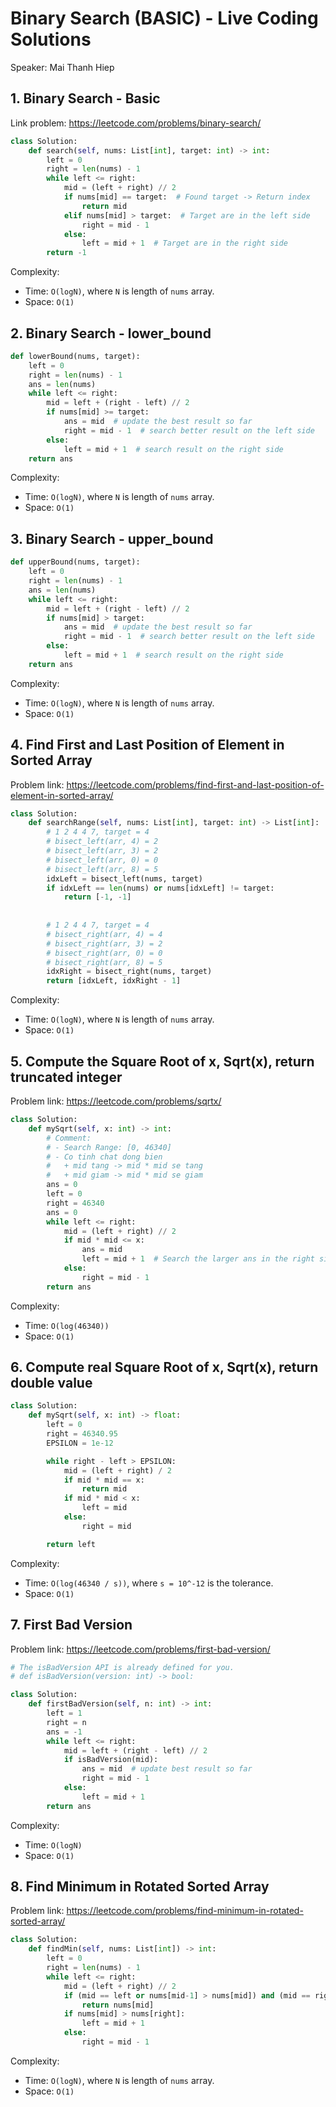 # Binary Search (BASIC) - Live Coding Solutions

Speaker: Mai Thanh Hiep

## 1. Binary Search - Basic

Link problem: https://leetcode.com/problems/binary-search/

```python
class Solution:
    def search(self, nums: List[int], target: int) -> int:
        left = 0
        right = len(nums) - 1
        while left <= right:
            mid = (left + right) // 2
            if nums[mid] == target:  # Found target -> Return index
                return mid
            elif nums[mid] > target:  # Target are in the left side
                right = mid - 1
            else:
                left = mid + 1  # Target are in the right side
        return -1
```

Complexity:

- Time: `O(logN)`, where `N` is length of `nums` array.
- Space: `O(1)`



## 2. Binary Search - lower_bound

```python
def lowerBound(nums, target):
    left = 0
    right = len(nums) - 1
    ans = len(nums)
    while left <= right:
        mid = left + (right - left) // 2
        if nums[mid] >= target:
            ans = mid  # update the best result so far
            right = mid - 1  # search better result on the left side
        else:
            left = mid + 1  # search result on the right side
    return ans
```

Complexity:

- Time: `O(logN)`, where `N` is length of `nums` array.
- Space: `O(1)`



## 3. Binary Search - upper_bound

```python
def upperBound(nums, target):
    left = 0
    right = len(nums) - 1
    ans = len(nums)
    while left <= right:
        mid = left + (right - left) // 2
        if nums[mid] > target:  
            ans = mid  # update the best result so far
            right = mid - 1  # search better result on the left side
        else:
            left = mid + 1  # search result on the right side
    return ans
```

Complexity:

- Time: `O(logN)`, where `N` is length of `nums` array.
- Space: `O(1)`



## 4. Find First and Last Position of Element in Sorted Array

Problem link: https://leetcode.com/problems/find-first-and-last-position-of-element-in-sorted-array/

```python
class Solution:
    def searchRange(self, nums: List[int], target: int) -> List[int]:
        # 1 2 4 4 7, target = 4
        # bisect_left(arr, 4) = 2
        # bisect_left(arr, 3) = 2
        # bisect_left(arr, 0) = 0
        # bisect_left(arr, 8) = 5
        idxLeft = bisect_left(nums, target)
        if idxLeft == len(nums) or nums[idxLeft] != target:
            return [-1, -1]
        
        
        # 1 2 4 4 7, target = 4
        # bisect_right(arr, 4) = 4
        # bisect_right(arr, 3) = 2
        # bisect_right(arr, 0) = 0
        # bisect_right(arr, 8) = 5
        idxRight = bisect_right(nums, target)
        return [idxLeft, idxRight - 1]
```

Complexity:

- Time: `O(logN)`, where `N` is length of `nums` array.
- Space: `O(1)`


## 5. Compute the Square Root of x, Sqrt(x), return truncated integer

Problem link: https://leetcode.com/problems/sqrtx/

```python
class Solution:
    def mySqrt(self, x: int) -> int:
        # Comment:
        # - Search Range: [0, 46340]
        # - Co tinh chat dong bien
        #   + mid tang -> mid * mid se tang
        #   + mid giam -> mid * mid se giam
        ans = 0
        left = 0
        right = 46340
        ans = 0
        while left <= right:
            mid = (left + right) // 2
            if mid * mid <= x:
                ans = mid
                left = mid + 1  # Search the larger ans in the right side
            else:
                right = mid - 1
        return ans
```

Complexity:

- Time: `O(log(46340))`
- Space: `O(1)`


## 6. Compute real Square Root of x, Sqrt(x), return double value

```python
class Solution:
    def mySqrt(self, x: int) -> float:
        left = 0
        right = 46340.95
        EPSILON = 1e-12

        while right - left > EPSILON:
            mid = (left + right) / 2
            if mid * mid == x:
                return mid
            if mid * mid < x:
                left = mid
            else:
                right = mid

        return left
```

Complexity:

- Time: `O(log(46340 / s))`, where `s = 10^-12` is the tolerance.
- Space: `O(1)`



## 7. First Bad Version

Problem link: https://leetcode.com/problems/first-bad-version/

```python
# The isBadVersion API is already defined for you.
# def isBadVersion(version: int) -> bool:

class Solution:
    def firstBadVersion(self, n: int) -> int:
        left = 1
        right = n
        ans = -1
        while left <= right:
            mid = left + (right - left) // 2
            if isBadVersion(mid):
                ans = mid  # update best result so far
                right = mid - 1
            else:
                left = mid + 1
        return ans
```

Complexity:

- Time: `O(logN)`
- Space: `O(1)`


## 8. Find Minimum in Rotated Sorted Array

Problem link: https://leetcode.com/problems/find-minimum-in-rotated-sorted-array/

```python
class Solution:
    def findMin(self, nums: List[int]) -> int:
        left = 0
        right = len(nums) - 1
        while left <= right:
            mid = (left + right) // 2
            if (mid == left or nums[mid-1] > nums[mid]) and (mid == right or nums[mid] < nums[mid+1]):
                return nums[mid]
            if nums[mid] > nums[right]:
                left = mid + 1
            else:
                right = mid - 1
```

Complexity:

- Time: `O(logN)`, where `N` is length of `nums` array.
- Space: `O(1)`
